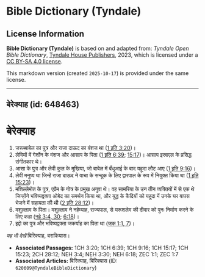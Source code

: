 # Bible Dictionary (Tyndale)

## License Information

**Bible Dictionary (Tyndale)** is based on and adapted from: _Tyndale Open Bible Dictionary_, [Tyndale House Publishers](https://tyndaleopenresources.com/), 2023, which is licensed under a [CC BY-SA 4.0 license](https://creativecommons.org/licenses/by-sa/4.0/legalcode.en).

This markdown version (created `2025-10-17`) is provided under the same license.



--------------------------------

## बेरेक्याह (id: 648463)

बेरेक्याह
=========

1. जरूब्बाबेल का पुत्र और राजा दाऊद का वंशज था ([1 इति 3:20](https://ref.ly/1Chr3:20))।
2. लेवियों में गेर्शोन के वंशज और आसाप के पिता ([1 इति 6:39](https://ref.ly/1Chr6:39); [15:17](https://ref.ly/1Chr15:17))। आसाप इस्राएल के प्रसिद्ध संगीतकार थे।
3. आसा के पुत्र और लेवी कुल के मुखिया, जो बाबेल में बँधुआई के बाद यहूदा लौट आए ([1 इति 9:16](https://ref.ly/1Chr9:16))।
4. लेवी मनुष्य था जिन्हें राजा दाऊद ने वाचा के सन्दूक के लिए द्वारपाल के रूप में नियुक्त किया था ([1 इति 15:23](https://ref.ly/1Chr15:23))।
5. मशिल्लेमोत के पुत्र, एप्रैम के गोत्र के प्रमुख अगुवा थे। वह सामरिया के उन तीन व्यक्तियों में से एक थे जिन्होंने भविष्यद्वक्ता ओबेद का समर्थन किया था, और युद्ध के कैदियों को यहूदा में उनके घर वापस भेजने में सहायता की थी ([2 इति 28:12](https://ref.ly/2Chr28:12))।
6. मशुल्लाम के पिता। मशुल्लाम ने नहेम्याह, राज्यपाल, से यरूशलेम की दीवार को पुनः निर्माण करने के लिए कहा ([नहे 3:4, 30](https://ref.ly/Neh3:4,Neh3:30); [6:18](https://ref.ly/Neh6:18))।
7. इद्दो का पुत्र और भविष्यद्वक्ता जकर्याह का पिता था ([जक 1:1, 7](https://ref.ly/Zech1:1,Zech1:7))।

*यह भी देखें* बिरिक्याह, बराकियास।

* **Associated Passages:** 1CH 3:20; 1CH 6:39; 1CH 9:16; 1CH 15:17; 1CH 15:23; 2CH 28:12; NEH 3:4; NEH 3:30; NEH 6:18; ZEC 1:1; ZEC 1:7
* **Associated Articles:** बिरिक्याह, बिरिक्यास (ID: `620609@TyndaleBibleDictionary`)

